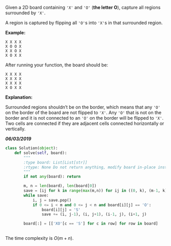 Given a 2D board containing `'X'` and `'O'` (**the letter O**), capture all regions surrounded by `'X'`.

A region is captured by flipping all `'O'`s into `'X'`s in that surrounded region.

**Example:**

```
X X X X
X O O X
X X O X
X O X X
```

After running your function, the board should be:

```
X X X X
X X X X
X X X X
X O X X
```

**Explanation:**

Surrounded regions shouldn’t be on the border, which means that any `'O'` on the border of the board are not flipped to `'X'`. Any `'O'` that is not on the border and it is not connected to an `'O'` on the border will be flipped to `'X'`. Two cells are connected if they are adjacent cells connected horizontally or vertically.



***06/03/2019***

```python
class Solution(object):
    def solve(self, board):
        """
        :type board: List[List[str]]
        :rtype: None Do not return anything, modify board in-place instead.
        """
        if not any(board): return

        m, n = len(board), len(board[0])
        save = [ij for k in range(max(m,n)) for ij in ((0, k), (m-1, k), (k, 0), (k, n-1))]
        while save:
            i, j = save.pop()
            if 0 <= i < m and 0 <= j < n and board[i][j] == 'O':
                board[i][j] = 'S'
                save += (i, j-1), (i, j+1), (i-1, j), (i+1, j)

        board[:] = [['XO'[c == 'S'] for c in row] for row in board]
        
```

The time complexity is $O(m+n)$.

